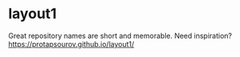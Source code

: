 # layout1
Great repository names are short and memorable. Need inspiration?
 https://protapsourov.github.io/layout1/
